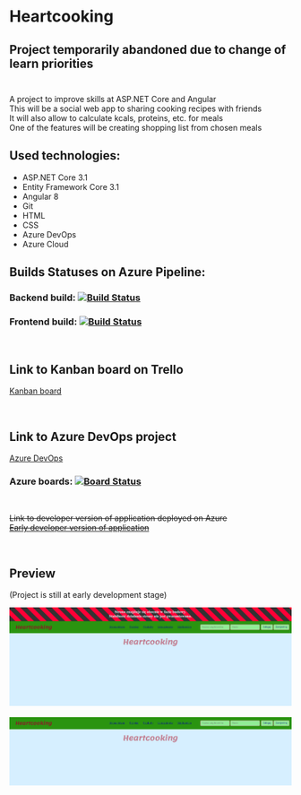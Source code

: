 # Heartcooking


## Project temporarily abandoned due to change of learn priorities <br><br>


A project to improve skills at ASP.NET Core and Angular <br>
This will be a social web app to sharing cooking recipes with friends <br>
It will also allow to calculate kcals, proteins, etc. for meals <br>
One of the features will be creating shopping list from chosen meals  <br>



## Used technologies:
- ASP.NET Core 3.1
- Entity Framework Core 3.1
- Angular 8
- Git
- HTML
- CSS
- Azure DevOps
- Azure Cloud


## Builds Statuses on Azure Pipeline:

### Backend build: [![Build Status](https://dev.azure.com/pawelzajglicz/Heartcooking/_apis/build/status/Heartcooking-CI-backend?branchName=master)](https://dev.azure.com/pawelzajglicz/Heartcooking/_build/latest?definitionId=8&branchName=master)


### Frontend build: [![Build Status](https://dev.azure.com/pawelzajglicz/Heartcooking/_apis/build/status/Heartcooking-CI-frontend?branchName=master)](https://dev.azure.com/pawelzajglicz/Heartcooking/_build/latest?definitionId=7&branchName=master)

<br>

## Link to Kanban board on Trello 

[Kanban board](https://trello.com/b/lLBywiK5/heartcooking)

<br>

## Link to Azure DevOps project
[Azure DevOps](https://dev.azure.com/pawelzajglicz/Heartcooking)

### Azure boards: [![Board Status](https://dev.azure.com/pawelzajglicz/65a7ea9d-8934-4d75-86db-f3318496e8b7/e4852de2-dd59-4222-b197-f4e9c5a0e472/_apis/work/boardbadge/8550b3e9-70a4-4557-96b9-064d6d3c85dc?columnOptions=1)](https://dev.azure.com/pawelzajglicz/65a7ea9d-8934-4d75-86db-f3318496e8b7/_boards/board/t/e4852de2-dd59-4222-b197-f4e9c5a0e472/Microsoft.RequirementCategory/) 

<br>

~~Link to developer version of application deployed on Azure~~<br>
~~[Early developer version of application](https://heartcooking-front.azurewebsites.net)~~

<br>

## Preview 
(Project is still at early development stage)

![Project Preview](preview.PNG)
<br><br>
![Project Preview without under construction](preview-without-under-construction.PNG)